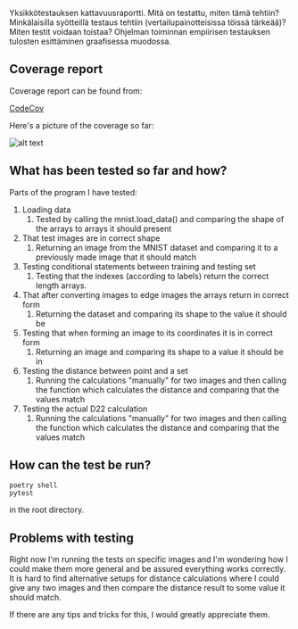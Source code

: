 Yksikkötestauksen kattavuusraportti.
Mitä on testattu, miten tämä tehtiin?
Minkälaisilla syötteillä testaus tehtiin (vertailupainotteisissa töissä tärkeää)?
Miten testit voidaan toistaa?
Ohjelman toiminnan empiirisen testauksen tulosten esittäminen graafisessa muodossa.

## Coverage report

Coverage report can be found from:

[CodeCov](https://app.codecov.io/gh/TuuPu/ModifiedHausdorffDistance)

Here's a picture of the coverage so far:

![alt text](https://github.com/TuuPu/ModifiedHausdorffDistance/blob/main/documentation/images/CoverageReportCodeCov.png)

## What has been tested so far and how?

Parts of the program I have tested:

1. Loading data
	1. Tested by calling the mnist.load_data() and comparing the shape of the arrays to arrays it should present
2. That test images are in correct shape
	1. Returning an image from the MNIST dataset and comparing it to a previously made image that it should match
3. Testing conditional statements between training and testing set
	1. Testing that the indexes (according to labels) return the correct length arrays.
4. That after converting images to edge images the arrays return in correct form
	1. Returning the dataset and comparing its shape to the value it should be
5. Testing that when forming an image to its coordinates it is in correct form
	1. Returning an image and comparing its shape to a value it should be in
6. Testing the distance between point and a set
	1. Running the calculations "manually" for two images and then calling the function which calculates the distance and comparing that the values match
7. Testing the actual D22 calculation
	1. Running the calculations "manually" for two images and then calling the function which calculates the distance and comparing that the values match

## How can the test be run?

```
poetry shell
pytest
```

in the root directory.

## Problems with testing

Right now I'm running the tests on specific images and I'm wondering how I could make them more general and be assured everything works correctly. It is hard to find alternative setups for distance calculations where I could give any two images and then compare the distance result to some value it should match.

If there are any tips and tricks for this, I would greatly appreciate them.
